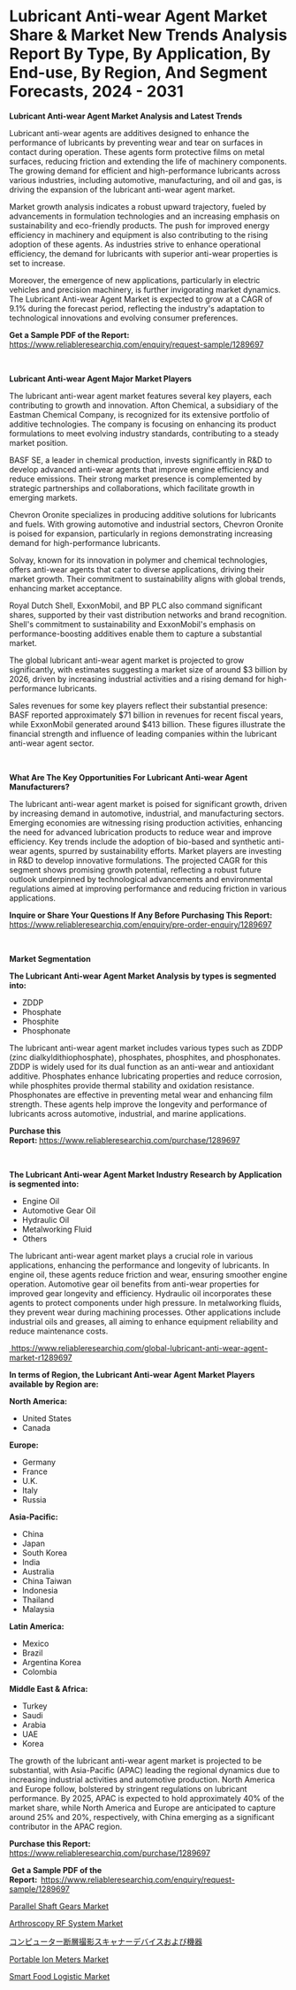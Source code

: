 <p><h1>Lubricant Anti-wear Agent Market Share & Market New Trends Analysis Report By Type, By Application, By End-use, By Region, And Segment Forecasts, 2024 - 2031</h1></p><p><strong>Lubricant Anti-wear Agent Market Analysis and Latest Trends</strong></p>
<p><p>Lubricant anti-wear agents are additives designed to enhance the performance of lubricants by preventing wear and tear on surfaces in contact during operation. These agents form protective films on metal surfaces, reducing friction and extending the life of machinery components. The growing demand for efficient and high-performance lubricants across various industries, including automotive, manufacturing, and oil and gas, is driving the expansion of the lubricant anti-wear agent market.</p><p>Market growth analysis indicates a robust upward trajectory, fueled by advancements in formulation technologies and an increasing emphasis on sustainability and eco-friendly products. The push for improved energy efficiency in machinery and equipment is also contributing to the rising adoption of these agents. As industries strive to enhance operational efficiency, the demand for lubricants with superior anti-wear properties is set to increase.</p><p>Moreover, the emergence of new applications, particularly in electric vehicles and precision machinery, is further invigorating market dynamics. The Lubricant Anti-wear Agent Market is expected to grow at a CAGR of 9.1% during the forecast period, reflecting the industry's adaptation to technological innovations and evolving consumer preferences.</p></p>
<p><strong>Get a Sample PDF of the Report:&nbsp;</strong> <a href="https://www.reliableresearchiq.com/enquiry/request-sample/1289697?utm_campaign=101&utm_medium=2&utm_source=Github&utm_content=ia&utm_term=26102024&utm_id=lubricant-anti-wear-agent">https://www.reliableresearchiq.com/enquiry/request-sample/1289697</a></p>
<p>&nbsp;</p>
<p><strong>Lubricant Anti-wear Agent Major Market Players</strong></p>
<p><p>The lubricant anti-wear agent market features several key players, each contributing to growth and innovation. Afton Chemical, a subsidiary of the Eastman Chemical Company, is recognized for its extensive portfolio of additive technologies. The company is focusing on enhancing its product formulations to meet evolving industry standards, contributing to a steady market position. </p><p>BASF SE, a leader in chemical production, invests significantly in R&D to develop advanced anti-wear agents that improve engine efficiency and reduce emissions. Their strong market presence is complemented by strategic partnerships and collaborations, which facilitate growth in emerging markets.</p><p>Chevron Oronite specializes in producing additive solutions for lubricants and fuels. With growing automotive and industrial sectors, Chevron Oronite is poised for expansion, particularly in regions demonstrating increasing demand for high-performance lubricants.</p><p>Solvay, known for its innovation in polymer and chemical technologies, offers anti-wear agents that cater to diverse applications, driving their market growth. Their commitment to sustainability aligns with global trends, enhancing market acceptance.</p><p>Royal Dutch Shell, ExxonMobil, and BP PLC also command significant shares, supported by their vast distribution networks and brand recognition. Shell's commitment to sustainability and ExxonMobil's emphasis on performance-boosting additives enable them to capture a substantial market.</p><p>The global lubricant anti-wear agent market is projected to grow significantly, with estimates suggesting a market size of around $3 billion by 2026, driven by increasing industrial activities and a rising demand for high-performance lubricants.</p><p>Sales revenues for some key players reflect their substantial presence: BASF reported approximately $71 billion in revenues for recent fiscal years, while ExxonMobil generated around $413 billion. These figures illustrate the financial strength and influence of leading companies within the lubricant anti-wear agent sector.</p></p>
<p>&nbsp;</p>
<p><strong>What Are The Key Opportunities For Lubricant Anti-wear Agent Manufacturers?</strong></p>
<p><p>The lubricant anti-wear agent market is poised for significant growth, driven by increasing demand in automotive, industrial, and manufacturing sectors. Emerging economies are witnessing rising production activities, enhancing the need for advanced lubrication products to reduce wear and improve efficiency. Key trends include the adoption of bio-based and synthetic anti-wear agents, spurred by sustainability efforts. Market players are investing in R&D to develop innovative formulations. The projected CAGR for this segment shows promising growth potential, reflecting a robust future outlook underpinned by technological advancements and environmental regulations aimed at improving performance and reducing friction in various applications.</p></p>
<p><strong>Inquire or Share Your Questions If Any Before Purchasing This Report:</strong> <a href="https://www.reliableresearchiq.com/enquiry/pre-order-enquiry/1289697?utm_campaign=101&utm_medium=2&utm_source=Github&utm_content=ia&utm_term=26102024&utm_id=lubricant-anti-wear-agent">https://www.reliableresearchiq.com/enquiry/pre-order-enquiry/1289697</a></p>
<p>&nbsp;</p>
<p><strong>Market Segmentation</strong></p>
<p><strong>The Lubricant Anti-wear Agent Market Analysis by types is segmented into:</strong></p>
<p><ul><li>ZDDP</li><li>Phosphate</li><li>Phosphite</li><li>Phosphonate</li></ul></p>
<p><p>The lubricant anti-wear agent market includes various types such as ZDDP (zinc dialkyldithiophosphate), phosphates, phosphites, and phosphonates. ZDDP is widely used for its dual function as an anti-wear and antioxidant additive. Phosphates enhance lubricating properties and reduce corrosion, while phosphites provide thermal stability and oxidation resistance. Phosphonates are effective in preventing metal wear and enhancing film strength. These agents help improve the longevity and performance of lubricants across automotive, industrial, and marine applications.</p></p>
<p><strong>Purchase this Report:&nbsp;</strong><a href="https://www.reliableresearchiq.com/purchase/1289697?utm_campaign=101&utm_medium=2&utm_source=Github&utm_content=ia&utm_term=26102024&utm_id=lubricant-anti-wear-agent">https://www.reliableresearchiq.com/purchase/1289697</a></p>
<p>&nbsp;</p>
<p><strong>The Lubricant Anti-wear Agent Market Industry Research by Application is segmented into:</strong></p>
<p><ul><li>Engine Oil</li><li>Automotive Gear Oil</li><li>Hydraulic Oil</li><li>Metalworking Fluid</li><li>Others</li></ul></p>
<p><p>The lubricant anti-wear agent market plays a crucial role in various applications, enhancing the performance and longevity of lubricants. In engine oil, these agents reduce friction and wear, ensuring smoother engine operation. Automotive gear oil benefits from anti-wear properties for improved gear longevity and efficiency. Hydraulic oil incorporates these agents to protect components under high pressure. In metalworking fluids, they prevent wear during machining processes. Other applications include industrial oils and greases, all aiming to enhance equipment reliability and reduce maintenance costs.</p></p>
<p><a href="https://www.reliableresearchiq.com/global-lubricant-anti-wear-agent-market-r1289697?utm_campaign=101&utm_medium=2&utm_source=Github&utm_content=ia&utm_term=26102024&utm_id=lubricant-anti-wear-agent">&nbsp;https://www.reliableresearchiq.com/global-lubricant-anti-wear-agent-market-r1289697</a></p>
<p><strong>In terms of Region, the Lubricant Anti-wear Agent Market Players available by Region are:</strong></p>
<p>
    <p> <strong> North America: </strong>
        <ul>
            <li>United States</li>
            <li>Canada</li>
        </ul>
        </p> 
    <p> <strong> Europe: </strong>
        <ul>
            <li>Germany</li>
            <li>France</li>
            <li>U.K.</li>
            <li>Italy</li>
            <li>Russia</li>
        </ul>
        </p> 
    <p> <strong> Asia-Pacific: </strong>
        <ul>
            <li>China</li>
            <li>Japan</li>
            <li>South Korea</li>
            <li>India</li>
            <li>Australia</li>
            <li>China Taiwan</li>
            <li>Indonesia</li>
            <li>Thailand</li>
            <li>Malaysia</li>
        </ul>
        </p> 
    <p> <strong> Latin America: </strong>
        <ul>
            <li>Mexico</li>
            <li>Brazil</li>
            <li>Argentina Korea</li>
            <li>Colombia</li>
        </ul>
        </p> 
    <p> <strong> Middle East & Africa: </strong>
        <ul>
            <li>Turkey</li>
            <li>Saudi</li>
            <li>Arabia</li>
            <li>UAE</li>
            <li>Korea</li>
        </ul>
    </p>
    </p>
<p><p>The growth of the lubricant anti-wear agent market is projected to be substantial, with Asia-Pacific (APAC) leading the regional dynamics due to increasing industrial activities and automotive production. North America and Europe follow, bolstered by stringent regulations on lubricant performance. By 2025, APAC is expected to hold approximately 40% of the market share, while North America and Europe are anticipated to capture around 25% and 20%, respectively, with China emerging as a significant contributor in the APAC region.</p></p>
<p><strong>Purchase this Report: </strong><a href="https://www.reliableresearchiq.com/purchase/1289697?utm_campaign=101&utm_medium=2&utm_source=Github&utm_content=ia&utm_term=26102024&utm_id=lubricant-anti-wear-agent">https://www.reliableresearchiq.com/purchase/1289697</a></p>
<p>&nbsp;<strong>Get a Sample PDF of the Report:&nbsp;&nbsp;</strong><a href="https://www.reliableresearchiq.com/enquiry/request-sample/1289697?utm_campaign=101&utm_medium=2&utm_source=Github&utm_content=ia&utm_term=26102024&utm_id=lubricant-anti-wear-agent">https://www.reliableresearchiq.com/enquiry/request-sample/1289697</a></p>
<p><strong></strong></p>
<p><p><a href="https://issuu.com/reportprime-2/docs/parallel-shaft-gears-market-size-20_b7c60ed900540a?utm_campaign=101&utm_medium=2&utm_source=Github&utm_content=ia&utm_term=26102024&utm_id=lubricant-anti-wear-agent">Parallel Shaft Gears Market</a></p><p><a href="https://github.com/ellenqyqdyches/Market-Research-Report-List-1/blob/main/arthroscopy-rf-system-market.md?utm_campaign=101&utm_medium=2&utm_source=Github&utm_content=ia&utm_term=26102024&utm_id=lubricant-anti-wear-agent">Arthroscopy RF System Market</a></p><p><a href="https://github.com/lababdou/Market-Research-Report-List-6/blob/main/828656020378.md?utm_campaign=101&utm_medium=2&utm_source=Github&utm_content=ia&utm_term=26102024&utm_id=lubricant-anti-wear-agent">コンピューター断層撮影スキャナーデバイスおよび機器</a></p><p><a href="https://www.linkedin.com/pulse/influencing-factors-portable-ion-meters-market-insights-y6xmf?utm_campaign=101&utm_medium=2&utm_source=Github&utm_content=ia&utm_term=26102024&utm_id=lubricant-anti-wear-agent">Portable Ion Meters Market</a></p><p><a href="https://github.com/azucena6lzcou/Market-Research-Report-List-1/blob/main/smart-food-logistic-market.md?utm_campaign=101&utm_medium=2&utm_source=Github&utm_content=ia&utm_term=26102024&utm_id=lubricant-anti-wear-agent">Smart Food Logistic Market</a></p></p>